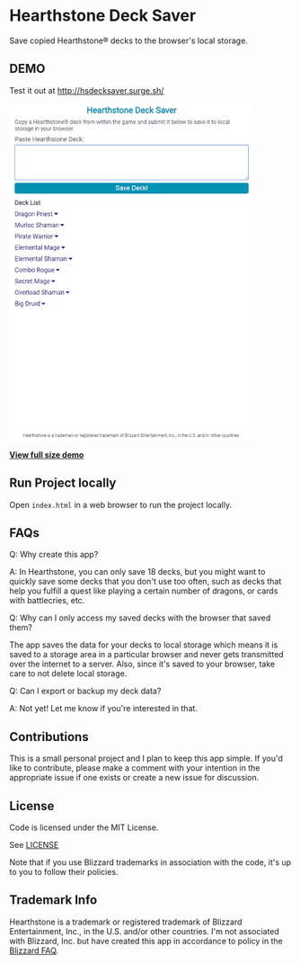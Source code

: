# Hearthstone Deck Saver

Save copied Hearthstone® decks to the browser's local storage. 

## DEMO

Test it out at http://hsdecksaver.surge.sh/

![demo](https://github.com/kellim/hs-deck-saver/blob/master/demo/demo-434x600.gif)   

**[View full size demo](https://github.com/kellim/hs-deck-saver/blob/master/demo/demo.gif)**

## Run Project locally

Open `index.html` in a web browser to run the project locally.

## FAQs 

Q: Why create this app?  

A: In Hearthstone, you can only save 18 decks, but you might want to quickly save some decks that you don't use too often, such as decks that help you fulfill a quest like playing a certain number of dragons, or cards with battlecries, etc. 

Q: Why can I only access my saved decks with the browser that saved them? 

The app saves the data for your decks to local storage which means it is saved to a storage area in a particular browser and never gets transmitted over the internet to a server. Also, since it's saved to your browser, take care to not delete local storage. 

Q: Can I export or backup my deck data?

A: Not yet! Let me know if you're interested in that.

## Contributions

This is a small personal project and I plan to keep this app simple. If you'd like to contribute, please make a comment with your intention in the appropriate issue if one exists or create a new issue for discussion.

## License

Code is licensed under the MIT License. 

See [LICENSE](https://github.com/kellim/hs-deck-saver/blob/master/LICENSE)

Note that if you use Blizzard trademarks in association with the code, it's up to you to follow their policies.

## Trademark Info

Hearthstone is a trademark or registered trademark of Blizzard Entertainment, Inc., in the U.S. and/or other countries.
I'm not associated with Blizzard, Inc. but have created this app in accordance to policy in the [Blizzard FAQ](http://us.blizzard.com/en-us/company/about/legal-faq.html). 
